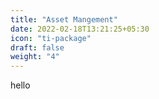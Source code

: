 ```yaml
---
title: "Asset Mangement"
date: 2022-02-18T13:21:25+05:30
icon: "ti-package"
draft: false
weight: "4"
---
```

hello
